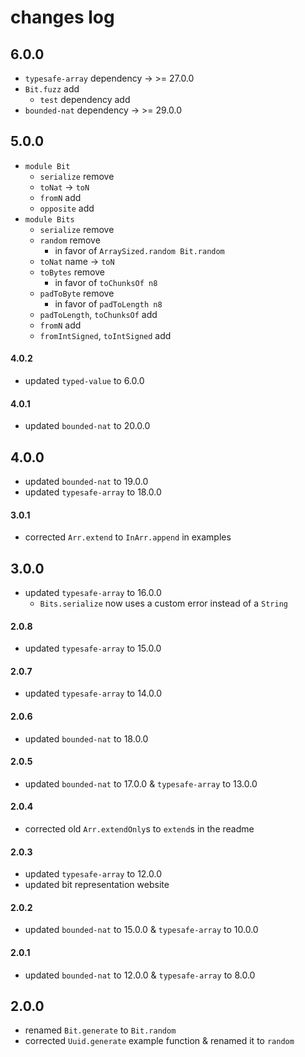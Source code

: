 # changes log

## 6.0.0

  - `typesafe-array` dependency → >= 27.0.0
  - `Bit.fuzz` add
      - `test` dependency add
  - `bounded-nat` dependency → >= 29.0.0

## 5.0.0

- `module Bit`
    - `serialize` remove
    - `toNat` → `toN`
    - `fromN` add
    - `opposite` add
- `module Bits`
    - `serialize` remove
    - `random` remove
        - in favor of `ArraySized.random Bit.random`
    - `toNat` name → `toN`
    - `toBytes` remove
        - in favor of `toChunksOf n8`
    - `padToByte` remove
        - in favor of `padToLength n8`
    - `padToLength`, `toChunksOf` add
    - `fromN` add
    - `fromIntSigned`, `toIntSigned` add

#### 4.0.2

- updated `typed-value` to 6.0.0

#### 4.0.1

- updated `bounded-nat` to 20.0.0

## 4.0.0

- updated `bounded-nat` to 19.0.0
- updated `typesafe-array` to 18.0.0

#### 3.0.1

- corrected `Arr.extend` to `InArr.append` in examples

## 3.0.0

- updated `typesafe-array` to 16.0.0
    - `Bits.serialize` now uses a custom error instead of a `String`

#### 2.0.8

- updated `typesafe-array` to 15.0.0

#### 2.0.7

- updated `typesafe-array` to 14.0.0

#### 2.0.6

- updated `bounded-nat` to 18.0.0

#### 2.0.5

- updated `bounded-nat` to 17.0.0 & `typesafe-array` to 13.0.0

#### 2.0.4

- corrected old `Arr.extendOnly`s to `extend`s in the readme

#### 2.0.3

- updated `typesafe-array` to 12.0.0
- updated bit representation website

#### 2.0.2

- updated `bounded-nat` to 15.0.0 & `typesafe-array` to 10.0.0

#### 2.0.1

- updated `bounded-nat` to 12.0.0 & `typesafe-array` to 8.0.0

## 2.0.0

- renamed `Bit.generate` to `Bit.random`
- corrected `Uuid.generate` example function & renamed it to `random`
